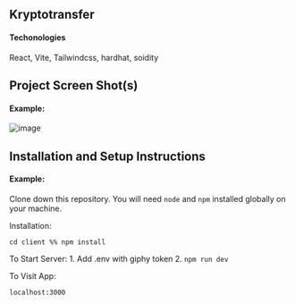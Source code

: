 ## Kryptotransfer

#### Techonologies

React, Vite, Tailwindcss, hardhat, soidity

## Project Screen Shot(s)

#### Example:   

![image](https://user-images.githubusercontent.com/43269579/147772600-4c2c2a0e-d7a2-40e0-b3ad-c307dc205fe0.png)

## Installation and Setup Instructions

#### Example:  

Clone down this repository. You will need `node` and `npm` installed globally on your machine.  

Installation:

`cd client %% npm install`  

To Start Server:
1. 
Add .env with giphy token
2.
`npm run dev`  

To Visit App:

`localhost:3000`  

 
